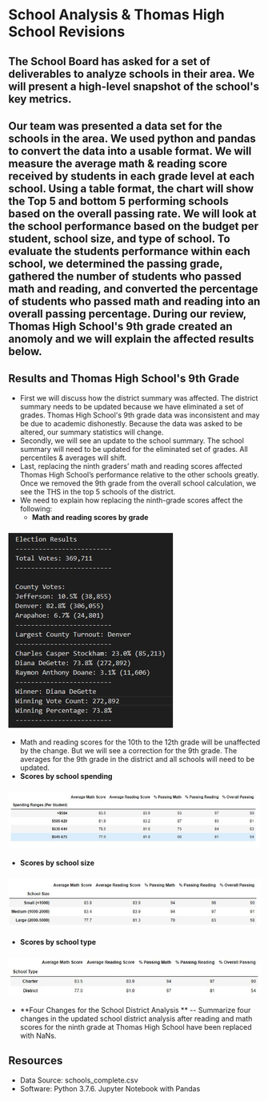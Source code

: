 # School Analysis & Thomas High School Revisions

## The School Board has asked for a set of deliverables to analyze schools in their area. We will present a high-level snapshot of the school's key metrics. 

Our team was presented a data set for the schools in the area. We used python and pandas to convert the data into a usable format. We will measure the average math & reading score received by students in each grade level at each school. Using a table format, the chart will show the Top 5 and bottom 5 performing schools based on the overall passing rate. We will look at the school performance based on the budget per student, school size, and type of school. To evaluate the students performance within each school, we determined the passing grade, gathered the number of students who passed math and reading, and converted the percentage of students who passed math and reading into an overall passing percentage. During our review, Thomas High School's 9th grade created an anomoly and we will explain the affected results below. 
---
## Results and Thomas High School's 9th Grade
 - First we will discuss how the district summary was affected. The district summary needs to be updated because we have eliminated a set of grades. Thomas High School's 9th grade data was inconsistent and may be due to academic dishonestly. Because the data was asked to be altered, our summary statistics will change. 
 - Secondly, we will see an update to the school summary. The school summary will need to be updated for the eliminated set of grades. All percentiles & averages will shift. 
 - Last, replacing the ninth graders’ math and reading scores affected Thomas High School’s performance relative to the other schools greatly. Once we removed the 9th grade from the overall school calculation, we see the THS in the top 5 schools of the district. 
 - We need to explain how replacing the ninth-grade scores affect the following:
   - **Math and reading scores by grade**
### ![School_District_Analysis](https://github.com/ScottyMacCVC/Election_Analysis/blob/main/Election%20Results.jpg)
  - Math and reading scores for the 10th to the 12th grade will be unaffected by the change. But we will see a correction for the 9th grade. The averages for the 9th grade in the district and all schools will need to be updated.  
  - **Scores by school spending**
### ![School_District_Analysis](https://github.com/ScottyMacCVC/School_District_Analysis/blob/main/Resources/District%20Scores%20%26%20Percentages%20by%20Spending%20Ranges.JPG)
  - **Scores by school size**
### ![School_District_Analysis](https://github.com/ScottyMacCVC/School_District_Analysis/blob/main/Resources/District%20Scores%20%26%20Percentages%20by%20School%20Size.JPG) 
  - **Scores by school type**
### ![School_District_Analysis](https://github.com/ScottyMacCVC/School_District_Analysis/blob/main/Resources/District%20Scores%20%26%20Percentages%20by%20School%20Type.JPG) 


- **Four Changes for the School District Analysis **
-- Summarize four changes in the updated school district analysis after reading and math scores for the ninth grade at Thomas High School have been replaced with NaNs.

## Resources
- Data Source: schools_complete.csv
- Software: Python 3.7.6. Jupyter Notebook with Pandas
